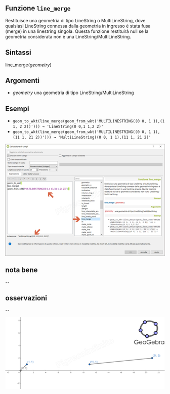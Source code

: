 ## Funzione `line_merge`

Restituisce una geometria di tipo LineString o MultiLineString, dove qualsiasi LineString connessa dalla geometria in ingresso è stata fusa (merge) in una linestring singola. Questa funzione restituirà null se la geometria considerata non è una LineString/MultiLineString.

## Sintassi

line_merge(_geometry_)

## Argomenti

* _geometry_ una geometria di tipo LineString/MultiLineString

## Esempi

* `geom_to_wkt(line_merge(geom_from_wkt('MULTILINESTRING((0 0, 1 1),(1 1, 2 2))'))) → 'LineString(0 0,1 1,2 2)'`
* `geom_to_wkt(line_merge(geom_from_wkt('MULTILINESTRING((0 0, 1 1),(11 1, 21 2))'))) → 'MultiLineString((0 0, 1 1),(11 1, 21 2)'`

![](/img/geometria/line_merge/line_merge1.png)

## nota bene

--

## osservazioni

--

![](/img/geometria/line_merge/line_merge2.png)